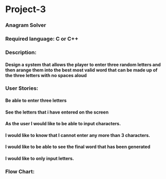 # Project-3
### Anagram Solver 
### Required language: C or C++
### Description:
  #### Design a system that allows the player to enter three random letters and then arange them into the best most valid word that can be made up of the three letters with no spaces aloud 

### User Stories:
#### Be able to enter three letters 
#### See the letters that i have entered on the screen
#### As the user I would like to be able to input characters.
#### I would like to know that I cannot enter any more than 3 characters.
#### I would like to be able to see the final word that has been generated
#### I would like to only input letters.

### Flow Chart:
